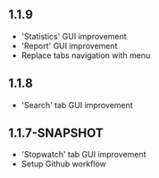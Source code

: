 ## 1.1.9
- 'Statistics' GUI improvement
- 'Report' GUI improvement
-  Replace tabs navigation with menu

## 1.1.8
- 'Search' tab GUI improvement

## 1.1.7-SNAPSHOT
- 'Stopwatch' tab GUI improvement
- Setup Github workflow